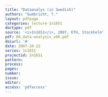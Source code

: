 ```yaml
---
title: "Dataanalys (in Swedish)"
authors: "Gumbricht, T."
layout: pdfpage
categories: lecture-1n1651
doctype: pdf
source: '<i>In1651</i>, 2007, KTH, Stockholm'
pdf: 06_data-analysis_v66.pdf
doiurl: '#'
date: 2007-10-22
series: 1n1651
projectid: 1n1651
pattern:
process:
pages:
number:
issue:
editor:
access: 'pdfaccess'
---
```

